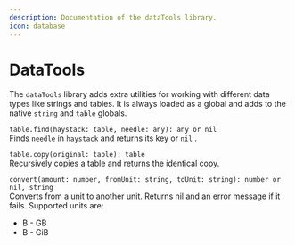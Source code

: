 ```yaml
---
description: Documentation of the dataTools library.
icon: database
---
```


# DataTools

The `dataTools` library adds extra utilities for working with different data types like strings and tables. It is always loaded as a global and adds to the native `string` and `table` globals.

`table.find(haystack: table, needle: any): any or nil`\
Finds `needle` in `haystack` and returns its key or `nil` .

`table.copy(original: table): table`\
Recursively copies a table and returns the identical copy.

`convert(amount: number, fromUnit: string, toUnit: string): number or nil, string`\
Converts from a unit to another unit. Returns nil and an error message if it fails. Supported units are:

* B - GB
* B - GiB
